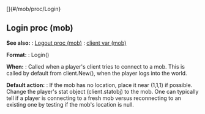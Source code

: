 []{#/mob/proc/Login}
## Login proc (mob)
**See also:**
:   [Logout proc (mob)](#/mob/proc/Logout)
:   [client var (mob)](#/mob/var/client)
<!-- -->
**Format:**
:   Login()
<!-- -->
**When:**
:   Called when a player\'s client tries to connect to a mob. This is
    called by default from client.New(), when the player logs into the
    world.
<!-- -->
**Default action:**
:   If the mob has no location, place it near (1,1,1) if possible.
    Change the player\'s stat object (client.statobj) to the mob.
One can typically tell if a player is connecting to a fresh mob versus
reconnecting to an existing one by testing if the mob\'s location is
null.